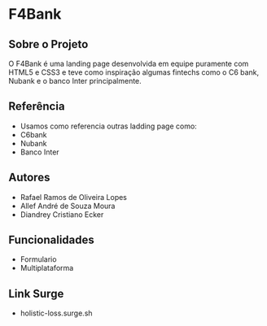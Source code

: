 # F4Bank

## Sobre o Projeto

O F4Bank é uma landing page desenvolvida em equipe puramente com HTML5 e CSS3 e teve como inspiração algumas fintechs como o C6 bank, Nubank e o banco Inter principalmente.

## Referência

 - Usamos como referencia outras ladding page como:
 - C6bank
 - Nubank
 - Banco Inter


## Autores

- Rafael Ramos de Oliveira Lopes
- Allef André de Souza Moura
- Diandrey Cristiano Ecker
 


## Funcionalidades

- Formulario
- Multiplataforma

## Link Surge

-  holistic-loss.surge.sh
